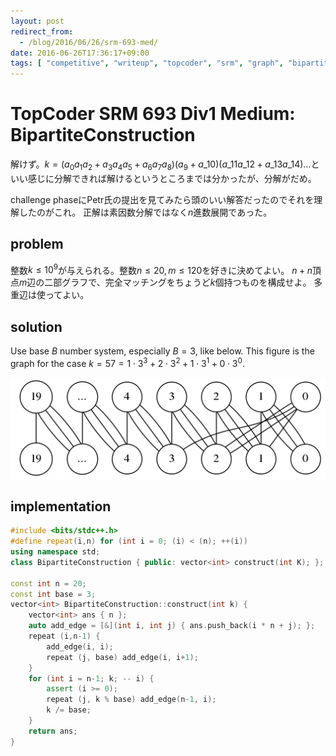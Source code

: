 ```yaml
---
layout: post
redirect_from:
  - /blog/2016/06/26/srm-693-med/
date: 2016-06-26T17:36:17+09:00
tags: [ "competitive", "writeup", "topcoder", "srm", "graph", "bipartite-graph", "construction" ]
---
```


# TopCoder SRM 693 Div1 Medium: BipartiteConstruction

解けず。$k = (a_0a_1a_2 + a_3a_4a_5 + a_6a_7a_8)(a_9 + a\_{10})(a\_{11}a\_{12} + a\_{13}a\_{14})\dots$といい感じに分解できれば解けるというところまでは分かったが、分解がだめ。

challenge phaseにPetr氏の提出を見てみたら頭のいい解答だったのでそれを理解したのがこれ。
正解は素因数分解ではなく$n$進数展開であった。

## problem

整数$k \le 10^9$が与えられる。整数$n \le 20, m \le 120$を好きに決めてよい。
$n + n$頂点$m$辺の二部グラフで、完全マッチングをちょうど$k$個持つものを構成せよ。
多重辺は使ってよい。

## solution

Use base $B$ number system, especially $B = 3$, like below. This figure is the graph for the case $k = 57 = 1 \cdot 3^3 + 2 \cdot 3^2 + 1 \cdot 3^1 + 0 \cdot 3^0$.

[![](/blog/2016/06/26/srm-693-med/a.png)](/blog/2016/06/26/srm-693-med/a.dot)

## implementation

``` c++
#include <bits/stdc++.h>
#define repeat(i,n) for (int i = 0; (i) < (n); ++(i))
using namespace std;
class BipartiteConstruction { public: vector<int> construct(int K); };

const int n = 20;
const int base = 3;
vector<int> BipartiteConstruction::construct(int k) {
    vector<int> ans { n };
    auto add_edge = [&](int i, int j) { ans.push_back(i * n + j); };
    repeat (i,n-1) {
        add_edge(i, i);
        repeat (j, base) add_edge(i, i+1);
    }
    for (int i = n-1; k; -- i) {
        assert (i >= 0);
        repeat (j, k % base) add_edge(n-1, i);
        k /= base;
    }
    return ans;
}
```
